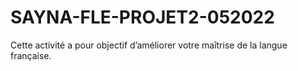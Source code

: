 # SAYNA-FLE-PROJET2-052022
Cette activité a pour objectif d’améliorer votre maîtrise de la langue française.
